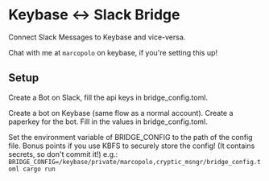 # Keybase <-> Slack Bridge

Connect Slack Messages to Keybase and vice-versa.

Chat with me at `marcopolo` on keybase, if you're setting this up!

## Setup

Create a Bot on Slack, fill the api keys in bridge_config.toml.

Create a bot on Keybase (same flow as a normal account). Create a paperkey for the bot. Fill in the values in bridge_config.toml.

Set the environment variable of BRIDGE_CONFIG to the path of the config file.
Bonus points if you use KBFS to securely store the config! (It contains secrets, so don't commit it!)
e.g.: `BRIDGE_CONFIG=/keybase/private/marcopolo,cryptic_msngr/bridge_config.toml cargo run`
